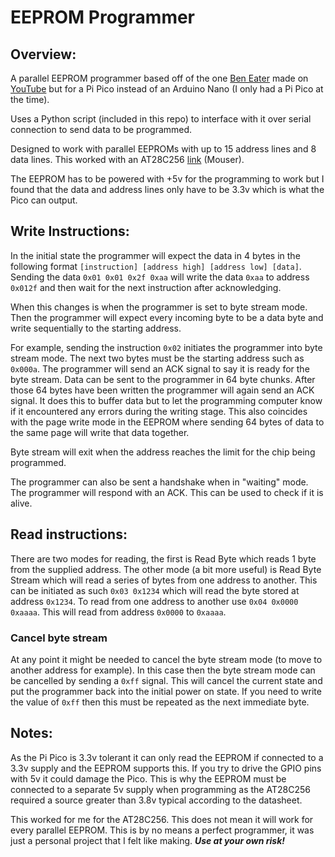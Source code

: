 # EEPROM Programmer

## Overview:
A parallel EEPROM programmer based off of the one [Ben Eater](https://github.com/beneater/eeprom-programmer) made on [YouTube](https://www.youtube.com/watch?v=K88pgWhEb1M) but for a Pi Pico instead of an Arduino Nano (I only had a Pi Pico at the time). 

Uses a Python script (included in this repo) to interface with it over serial connection to send data to be programmed.

Designed to work with parallel EEPROMs with up to 15 address lines and 8 data lines. This worked with an AT28C256 [link](https://mou.sr/3UmaxqV) (Mouser).

The EEPROM has to be powered with +5v for the programming to work but I found that the data and address lines only have to be 3.3v which is what the Pico can output.


## Write Instructions:

In the initial state the programmer will expect the data in 4 bytes in the following format `[instruction] [address high] [address low] [data]`. Sending the data `0x01 0x01 0x2f 0xaa` will write the data `0xaa` to address `0x012f` and then wait for the next instruction after acknowledging.

When this changes is when the programmer is set to byte stream mode. Then the programmer will expect every incoming byte to be a data byte and write sequentially to the starting address.

For example, sending the instruction `0x02` initiates the programmer into byte stream mode. The next two bytes must be the starting address such as `0x000a`. The programmer will send an ACK signal to say it is ready for the byte stream. Data can be sent to the programmer in 64 byte chunks. After those 64 bytes have been written the programmer will again send an ACK signal. It does this to buffer data but to let the programming computer know if it encountered any errors during the writing stage. This also coincides with the page write mode in the EEPROM where sending 64 bytes of data to the same page will write that data together.

Byte stream will exit when the address reaches the limit for the chip being programmed.

The programmer can also be sent a handshake when in "waiting" mode. The programmer will respond with an ACK. This can be used to check if it is alive.

## Read instructions:

There are two modes for reading, the first is Read Byte which reads 1 byte from the supplied address. The other mode (a bit more useful) is Read Byte Stream which will read a series of bytes from one address to another. This can be initiated as such `0x03 0x1234` which will read the byte stored at address `0x1234`. To read from one address to another use `0x04 0x0000 0xaaaa`. This will read from address `0x0000` to `0xaaaa`.

### Cancel byte stream

At any point it might be needed to cancel the byte stream mode (to move to another address for example). In this case then the byte stream mode can be cancelled by sending a `0xff` signal. This will cancel the current state and put the programmer back into the initial power on state. If you need to write the value of `0xff` then this must be repeated as the next immediate byte.

## Notes:

As the Pi Pico is 3.3v tolerant it can only read the EEPROM if connected to a 3.3v supply and the EEPROM supports this. If you try to drive the GPIO pins with 5v it could damage the Pico. This is why the EEPROM must be connected to a separate 5v supply when programming as the AT28C256 required a source greater than 3.8v typical according to the datasheet.

This worked for me for the AT28C256. This does not mean it will work for every parallel EEPROM. This is by no means a perfect programmer, it was just a personal project that I felt like making. ***Use at your own risk!***
